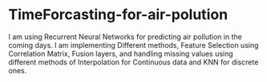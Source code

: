 # TimeForcasting-for-air-polution
I am using Recurrent Neural Networks for predicting air pollution in the coming days.
I am implementing Different methods, Feature Selection using Correlation Matrix, Fusion layers, and handling missing values using different methods of Interpolation for Continuous data and KNN for discrete ones.
